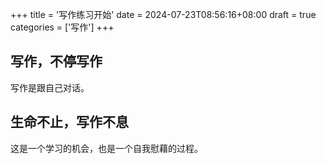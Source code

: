 +++
title = '写作练习开始'
date = 2024-07-23T08:56:16+08:00
draft = true
categories = ['写作']
+++

## 写作，不停写作

写作是跟自己对话。


## 生命不止，写作不息
这是一个学习的机会，也是一个自我慰藉的过程。


